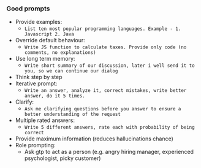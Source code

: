 ### Good prompts
* Provide examples:
    * `List ten most popular programming languages. Example - 1. Javascript 2. Java`
* Override default behaviour:
    * `Write JS function to calculate taxes. Provide only code (no comments, no explanations)`
* Use long term memory:
    * `Write short summary of our discussion, later i well send it to you, so we can continue our dialog`
* Think step by step
* Iterative prompt:
    * `Write an answer, analyze it, correct mistakes, write better answer, do it 5 times.`
* Clarify:
    * `Ask me clarifying questions before you answer to ensure a better understanding of the request`
* Multiple rated answers:
    * `Write 5 different answers, rate each with probability of being correct` 
* Provide maximum information (reduces hallucinations chance)
* Role prompting:
    * Ask gtp to act as a person (e.g. angry hiring manager, experienced psychologist, picky customer)

